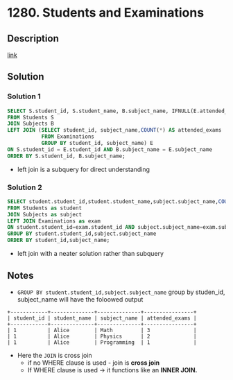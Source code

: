 # 1280. Students and Examinations

## Description

[link](https://leetcode.com/problems/students-and-examinations/)


## Solution

### Solution 1

```SQL
SELECT S.student_id, S.student_name, B.subject_name, IFNULL(E.attended_exams,0) AS attended_exams
FROM Students S
JOIN Subjects B
LEFT JOIN (SELECT student_id, subject_name,COUNT(*) AS attended_exams
           FROM Examinations
           GROUP BY student_id, subject_name) E
ON S.student_id = E.student_id AND B.subject_name = E.subject_name
ORDER BY S.student_id, B.subject_name;
```
* left join is a subquery for direct understanding

### Solution 2

```sql
SELECT student.student_id,student.student_name,subject.subject_name,COUNT(exam.subject_name) as attended_exams
FROM Students as student
JOIN Subjects as subject
LEFT JOIN Examinations as exam
ON student.student_id=exam.student_id AND subject.subject_name=exam.subject_name
GROUP BY student.student_id,subject.subject_name
ORDER BY student_id,subject_name;
```
* left join with a neater solution rather than subquery

## Notes
* ```GROUP BY student.student_id,subject.subject_name``` group by studen_id, subject_name will have the foloowed output

```
+------------+--------------+--------------+----------------+
| student_id | student_name | subject_name | attended_exams |
+------------+--------------+--------------+----------------+
| 1          | Alice        | Math         | 3              |
| 1          | Alice        | Physics      | 2              |
| 1          | Alice        | Programming  | 1              |

```
* Here the ```JOIN``` is cross join
  *   if no WHERE clause is used - join is **cross join**
  *   If WHERE clause is used -> it functions like an **INNER JOIN.**
